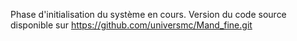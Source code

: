 Phase d'initialisation du système en cours. Version du code source disponible sur https://github.com/universmc/Mand_fine.git